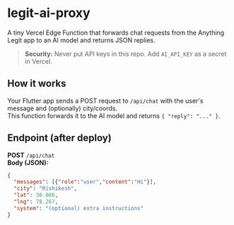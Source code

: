 # legit-ai-proxy

A tiny Vercel Edge Function that forwards chat requests from the Anything Legit app to an AI model and returns JSON replies.

> **Security:** Never put API keys in this repo. Add `AI_API_KEY` as a secret in Vercel.

## How it works
Your Flutter app sends a POST request to `/api/chat` with the user's message and (optionally) city/coords.  
This function forwards it to the AI model and returns `{ "reply": "..." }`.

## Endpoint (after deploy)
**POST** `/api/chat`  
**Body (JSON):**
```json
{
  "messages": [{"role":"user","content":"Hi"}],
  "city": "Rishikesh",
  "lat": 30.086,
  "lng": 78.267,
  "system": "(optional) extra instructions"
}
